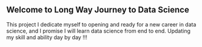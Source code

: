 ## Welcome to Long Way Journey to Data Science

This project I dedicate myself to opening and ready for a new career in data science, and I promise I will learn data science from end to end. Updating my skill and ability day by day !!!

